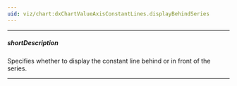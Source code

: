 ```yaml
---
uid: viz/chart:dxChartValueAxisConstantLines.displayBehindSeries
---
```

---
##### shortDescription
Specifies whether to display the constant line behind or in front of the series.

---
<!--
![DevExtreme Chart - Display constant lines behind series](/images/ChartJS/chart_valueAxis_constantLines_displayBehindSeries.png)
-->
